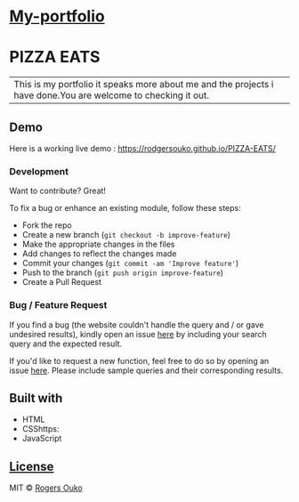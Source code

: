 # [My-portfolio](https://rodgersouko.github.io/PIZZA-EATS/)
# PIZZA EATS
<table>
<tr>
<td>
  This is my portfolio it speaks more about me and the projects i have done.You are welcome to checking it out.
</td>
</tr>
</table>


## Demo
Here is a working live demo :  https://rodgersouko.github.io/PIZZA-EATS/

### Development
Want to contribute? Great!

To fix a bug or enhance an existing module, follow these steps:

- Fork the repo
- Create a new branch (`git checkout -b improve-feature`)
- Make the appropriate changes in the files
- Add changes to reflect the changes made
- Commit your changes (`git commit -am 'Improve feature'`)
- Push to the branch (`git push origin improve-feature`)
- Create a Pull Request 

### Bug / Feature Request

If you find a bug (the website couldn't handle the query and / or gave undesired results), kindly open an issue [here](https://rodgersouko.github.io/PIZZA-EATS/) by including your search query and the expected result.

If you'd like to request a new function, feel free to do so by opening an issue [here](https://rodgersouko.github.io/PIZZA-EATS/). Please include sample queries and their corresponding results.


## Built with 

- HTML
- CSShttps:
- JavaScript

## [License](https://rodgersouko.github.io/PIZZA-EATS/)

MIT © [Rogers Ouko](https://rodgersouko.github.io/PIZZA-EATS/)
